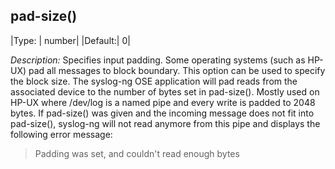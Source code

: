 ## pad-size()

|Type: |     number|
|Default:|  0|

*Description:* Specifies input padding. Some operating systems (such as
HP-UX) pad all messages to block boundary. This option can be used to
specify the block size. The syslog-ng OSE application will pad reads
from the associated device to the number of bytes set in pad-size().
Mostly used on HP-UX where /dev/log is a named pipe and every write is
padded to 2048 bytes. If pad-size() was given and the incoming message
does not fit into pad-size(), syslog-ng will not read anymore from this
pipe and displays the following error message:

>Padding was set, and couldn't read enough bytes
